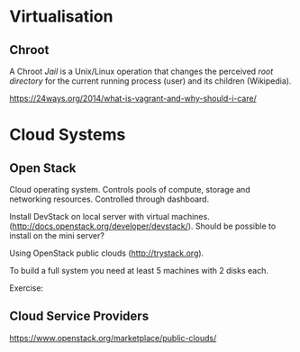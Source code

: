 
# Virtualisation

## Chroot

A Chroot _Jail_ is a Unix/Linux operation that changes the perceived _root directory_ for the current running process (user) and its children (Wikipedia).




https://24ways.org/2014/what-is-vagrant-and-why-should-i-care/


# Cloud Systems

## Open Stack

Cloud operating system. Controls pools of compute, storage and networking resources. Controlled through dashboard.

Install DevStack on local server with virtual machines. (http://docs.openstack.org/developer/devstack/). Should be possible to install on the mini server?

Using OpenStack public clouds (http://trystack.org).

To build a full system you need at least 5 machines with 2 disks each.

Exercise:

## Cloud Service Providers



https://www.openstack.org/marketplace/public-clouds/
